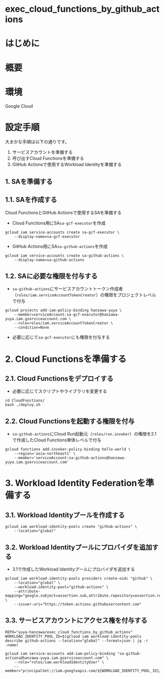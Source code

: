 # exec_cloud_functions_by_github_actions

# はじめに

# 概要

# 環境

Google Cloud

# 設定手順

大まかな手順は以下の通りです。

1. サービスアカウントを準備する
2. 呼び出すCloud Functionsを準備する
3. GitHub Actionsで使用するWorkload Identityを準備する

## 1. SAを準備する

## 1.1. SAを作成する

Cloud FunctionsとGitHub Actionsで使用するSAを準備する

* Cloud Functions用にSA`sa-gcf-executor`を作成

```
gcloud iam service-accounts create sa-gcf-executor \
    --display-name=sa-gcf-executor
```

* GitHub Actions用にSA`sa-github-actions`を作成

```
gcloud iam service-accounts create sa-github-actions \
    --display-name=sa-github-actions
```

## 1.2. SAに必要な権限を付与する

* `sa-github-actions`にサービスアカウントトークン作成者（`roles/iam.serviceAccountTokenCreator`）の権限をプロジェクトレベルで付与

```
gcloud projects add-iam-policy-binding hanzawa-yuya \
    --member=serviceAccount:sa-gcf-executor@hanzawa-yuya.iam.gserviceaccount.com \
    --role=roles/iam.serviceAccountTokenCreator \
    --condition=None
```

* 必要に応じて`sa-gcf-executor`にも権限を付与する

# 2. Cloud Functionsを準備する

## 2.1. Cloud Functionsをデプロイする

* 必要に応じてスクリプトやライブラリを変更する

```
cd CloudFunctions/
bash ./deploy.sh
```

## 2.2. Cloud Functionsを起動する権限を付与

* `sa-github-actions`にCloud Run起動元（`roles/run.invoker`）の権限を2.1で作成したCloud Functions単体レベルで付与

```
gcloud functions add-invoker-policy-binding hello-world \
    --region='asia-northeast1' \
    --member='serviceAccount:sa-github-actions@hanzawa-yuya.iam.gserviceaccount.com'
```

# 3. Workload Identity Federationを準備する

## 3.1. Workload Identityプールを作成する

```
gcloud iam workload-identity-pools create "github-actions" \
    --location="global"
```

## 3.2. Workload Identityプールにプロバイダを追加する

* 3.1で作成したWorkload Identityプールにプロバイダを追加する

```
gcloud iam workload-identity-pools providers create-oidc "github" \
    --location="global" \
    --workload-identity-pool="github-actions" \
    --attribute-mapping="google.subject=assertion.sub,attribute.repository=assertion.repository" \
    --issuer-uri="https://token.actions.githubusercontent.com"
```

## 3.3. サービスアカウントにアクセス権を付与する

```
REPO="yuya-hanzawa/exec_cloud_functions_by_github_actions"
WORKLOAD_IDENTITY_POOL_ID=$(gcloud iam workload-identity-pools describe github-actions --location="global" --format=json | jq -r .name)

gcloud iam service-accounts add-iam-policy-binding "sa-github-actions@hanzawa-yuya.iam.gserviceaccount.com" \
    --role="roles/iam.workloadIdentityUser" \
    --member="principalSet://iam.googleapis.com/${WORKLOAD_IDENTITY_POOL_ID}/attribute.repository/${REPO}"
```
